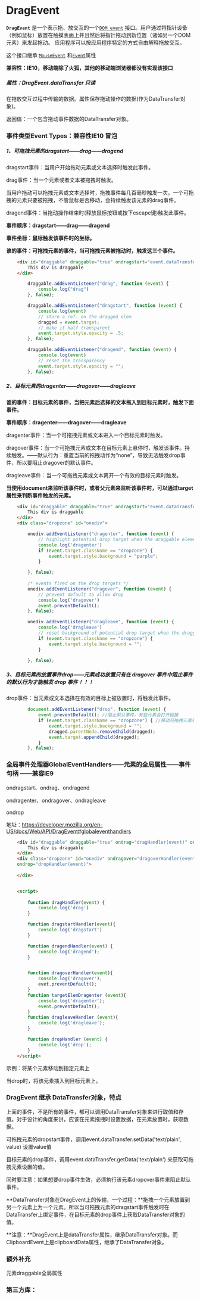 # DragEvent

**`DragEvent`** 是一个表示拖、放交互的一个[`DOM event`](https://developer.mozilla.org/zh-CN/docs/Web/API/Event) 接口。用户通过将指针设备（例如鼠标）放置在触摸表面上并且然后将指针拖动到新位置（诸如另一个DOM元素）来发起拖动。 应用程序可以按应用程序特定的方式自由解释拖放交互。

这个接口继承 [`MouseEvent`](https://developer.mozilla.org/zh-CN/docs/Web/API/MouseEvent) 和[`Event`](https://developer.mozilla.org/zh-CN/docs/Web/API/Event)属性

**兼容性：IE10，移动端除了火狐，其他的移动端浏览器都没有实现该接口**

##### 属性：**DragEvent.dataTransfer**  只读

在拖放交互过程中传输的数据。属性保存拖动操作的数据(作为DataTransfer对象)。

返回值：一个包含拖动事件数据的DataTransfer对象。

### 事件类型Event Types：兼容性IE10  冒泡 

##### 1、可拖拽元素的dragstart——drag——dragend

dragstart事件：当用户开始拖动元素或文本选择时触发此事件。

drag事件：当一个元素或者文本被拖拽时触发。

当用户拖动可以拖拽元素或文本选择时，拖拽事件每几百毫秒触发一次。一个可拖拽的元素只要被拖拽，不管鼠标是否移动，会持续触发该元素的drag事件。

dragend事件：当拖动操作结束时(释放鼠标按钮或按下escape键)触发此事件。

**事件顺序：dragstart——drag——dragend**

**事件坐标：鼠标触发该事件时的坐标。**

**谁的事件：可拖拽元素的事件，当可拖拽元素被拖动时，触发这三个事件。**

```html
    <div id="draggable" draggable="true" ondragstart="event.dataTransfer.setData('text/plain',null)">
        This div is draggable
    </div>
```



```js
        draggable.addEventListener("drag", function (event) {
            console.log("drag")
        }, false);

        draggable.addEventListener("dragstart", function (event) {
            console.log(event)
            // store a ref. on the dragged elem
            dragged = event.target;
            // make it half transparent
            event.target.style.opacity = .5;
        }, false);

        draggable.addEventListener("dragend", function (event) {
            console.log(event)
            // reset the transparency
            event.target.style.opacity = "";
        }, false);
```



##### 2、目标元素的dragenter——dragover——dragleave

**谁的事件：目标元素的事件，当把元素后选择的文本拖入到目标元素时，触发下面事件。**

**事件顺序：dragenter——dragover——dragleave**



dragenter事件：当一个可拖拽元素或文本进入一个目标元素时触发。

dragover事件：当一个可拖拽元素或文本在目标元素上悬停时，触发该事件。持续触发。——默认行为：重置当前的拖拽动作为“none”，导致无法触发drop事件，所以要阻止dragover的默认事件。

dragleave事件：当一个可拖拽元素或文本离开一个有效的目标元素时触发。



**当使用document来监听该事件时，或者父元素来监听该事件时，可以通过target属性来判断事件触发的元素。**

```html
    <div id="draggable" draggable="true" ondragstart="event.dataTransfer.setData('text/plain',null)">
        This div is draggable
    </div>
    <div class="dropzone" id="onediv">
```



```js
        onediv.addEventListener("dragenter", function (event) {
            // highlight potential drop target when the draggable element enters it
            console.log('dragenter')
            if (event.target.className == "dropzone") {
                event.target.style.background = "purple";
            }

        }, false);
        
        /* events fired on the drop targets */
        onediv.addEventListener("dragover", function (event) {
            // prevent default to allow drop
            console.log('dragover')
            event.preventDefault();
        }, false);

        onediv.addEventListener("dragleave", function (event) {
            console.log('dragleave')
            // reset background of potential drop target when the draggable element leaves it
            if (event.target.className == "dropzone") {
                event.target.style.background = "";
            }

        }, false);
```



##### 3、目标元素的放置事件drop——元素成功放置只有在 dragover 事件中阻止事件的默认行为才能触发 drop 事件！！！

drop事件：当元素或文本选择在有效的目标上被放置时，将触发此事件。

```js
        document.addEventListener("drop", function (event) {
            event.preventDefault(); //阻止默认事件，有些元素会打开链接
            if (event.target.className == "dropzone") { //移动可拖拽元素到选择的目标drop元素上
                event.target.style.background = "";
                dragged.parentNode.removeChild(dragged);
                event.target.appendChild(dragged);
            }
        }, false);
```



### 全局事件处理器GlobalEventHandlers——元素的全局属性——事件句柄 ——兼容IE9

ondragstart、ondrag、ondragend

ondragenter、ondragover、ondragleave

ondrop

地址：https://developer.mozilla.org/en-US/docs/Web/API/DragEvent#globaleventhandlers



```html
    <div id="draggable" draggable="true" ondrag="dragHandler(event)" ondragstart="dragstartHandler(event)" ondragend="dragendHandler(event)">
        This div is draggable
    </div>
    <div class="dropzone" id="onediv" ondragover="dragoverHandler(event)" ondragenter="targetElemDragenter(event)" ondragleave="dragleaveHandler(event)"
    ondrop="dropHandler(event)">
        
    </div>


    <script>
        
        function dragHandler(event) {
            console.log('drag')
        }

        function dragstartHandler(event){
            console.log('dragstart')
        }

        function dragendHandler(event) {
            console.log('dragend');
        }


        function dragoverHandler(event){
            console.log('dragover');
            evet.preventDefault();
        }
        function targetElemDragenter (event){
            console.log('dragenter');
            event.preventDefault();
        }
        function dragleaveHandler (event){
            console.log('dragleave');
        }

        function dropHandler (event) {
            console.log('drop');
        }
    </script>
```



示例：将某个元素移动到指定元素上

当drop时，将该元素插入到目标元素上。





### DragEvent 继承 DataTransfer对象，特点

上面的事件，不是所有的事件，都可以调用DataTransfer对象来进行取值和存值。对于设计的角度来讲，应该在元素拖拽时设置数据，在元素放置时，获取数据。



可拖拽元素的dropstart事件，调用event.dataTransfer.setData('text/plain', value) 设置value值

目标元素的drop事件，调用event.dataTransfer.getData('text/plain') 来获取可拖拽元素设置的值。

同时要注意：如果想要drop事件生效，必须执行该元素dropover事件来阻止默认事件。



**DataTransfer对象在DragEvent上的传输，一个过程：**拖拽一个元素放置到另一个元素上为一个元素。所以当可拖拽元素的dragstart事件触发时在DataTransfer上绑定事件，在目标元素的drop事件上获取DataTransfer对象的值。



**注意：**DragEvent上是dataTransfer属性，继承DataTransfer对象。而ClipboardEvent上是clipboardData属性，继承了DataTransfer对象。



### 额外补充

元素draggable全局属性



### 第三方库：

